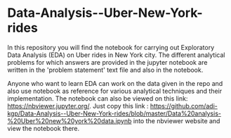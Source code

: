 # Data-Analysis--Uber-New-York-rides

In this repository you will find the notebook for carrying out Exploratory Data Analysis (EDA) on Uber rides in New York city. The different analytical problems for 
which answers are provided in the jupyter notebook are written in the 'problem statement' text file and also in the notebook.

Anyone who want to learn EDA can work on the data given in the repo and also use notebook as reference for various analytical techniques and their 
implementation. The notebook can also be viewed on this link: https://nbviewer.jupyter.org/. Just copy this link : https://github.com/adi-kgp/Data-Analysis--Uber-New-York-rides/blob/master/Data%20analysis-%20Uber%20new%20york%20data.ipynb 
into the nbviewer website and view the notebook there.
